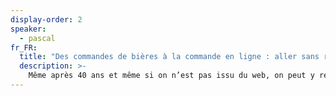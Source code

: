 ```yaml
---
display-order: 2
speaker:
  - pascal
fr_FR:
  title: "Des commandes de bières à la commande en ligne : aller sans retour d'un restaurateur dans le web"
  description: >-
    Même après 40 ans et même si on n’est pas issu du web, on peut y réussir en travaillant dur. Me concernant, ces changements ne se sont pas fait sans difficultés (argent, famille, travail) mais je les assume pleinement car même dans les moments difficiles, je fais un super métier.
---
```

